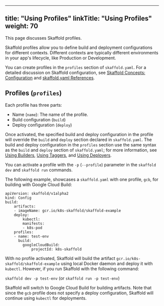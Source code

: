 
---
title: "Using Profiles"
linkTitle: "Using Profiles"
weight: 70
---

This page discusses Skaffold profiles.

Skaffold profiles allow you to define build and deployment
configurations for different contexts. Different contexts are typically different environments in your app's lifecycle, like Production or Development. 

You can create profiles in the `profiles` section of `skaffold.yaml`. For a
detailed discussion on Skaffold configuration,
see [Skaffold Concepts: Configuration](/docs/concepts/#configuration) and
[skaffold.yaml References](/docs/references/config).

## Profiles (`profiles`)

Each profile has three parts:

* Name (`name`): The name of the profile.
* Build configuration (`build`)
* Deploy configuration (`deploy`)

Once activated, the specified build and deploy configuration
in the profile will override the `build` and `deploy` section declared
in `skaffold.yaml`. The build and deploy configuration in the `profiles`
section use the same syntax as the `build` and `deploy` section of
`skaffold.yaml`; for more information, see [Using Builders](/docs/how-tos/builders),
[Using Taggers](/docs/how-tos/taggers), and [Using Deployers](/docs/how-tos/deployers).

You can activate a profile with the `-p` (`--profile`) parameter in the
`skaffold dev` and `skaffold run` commands.

The following example, showcases a `skaffold.yaml` with one profile, `gcb`,
for building with Google Cloud Build:

```
apiVersion: skaffold/v1alpha2
kind: Config
build:
    artifacts:
    - imageName: gcr.io/k8s-skaffold/skaffold-example
    deploy:
        kubectl:
        manifests:
        - k8s-pod
    profiles:
    - name: test-env
      build:
        googleCloudBuild:
            projectId: k8s-skaffold
```

With no profile activated, Skaffold will build the artifact
`gcr.io/k8s-skaffold/skaffold-example` using local Docker daemon and deploy it
with `kubectl`. However, if you run Skaffold with the following command:

`skaffold dev -p test-env` (or `skaffold run -p test-env`)

Skaffold will switch to Google Cloud Build for building artifacts. Note that
since the `gcb` profile does not specify a deploy configuration, Skaffold will
continue using `kubectl` for deployments.
